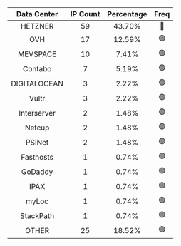 | Data Center | IP Count | Percentage | Freq |
|:------------:|:--------:|:-----------:|:-----:|
| HETZNER | 59 | 43.70% | 🔴 |
| OVH | 17 | 12.59% | 🟢 |
| MEVSPACE | 10 | 7.41% | 🟢 |
| Contabo | 7 | 5.19% | 🟢 |
| DIGITALOCEAN | 3 | 2.22% | 🟢 |
| Vultr | 3 | 2.22% | 🟢 |
| Interserver | 2 | 1.48% | 🟢 |
| Netcup | 2 | 1.48% | 🟢 |
| PSINet | 2 | 1.48% | 🟢 |
| Fasthosts | 1 | 0.74% | 🟢 |
| GoDaddy | 1 | 0.74% | 🟢 |
| IPAX | 1 | 0.74% | 🟢 |
| myLoc | 1 | 0.74% | 🟢 |
| StackPath | 1 | 0.74% | 🟢 |
| OTHER | 25 | 18.52% | 🟢 |